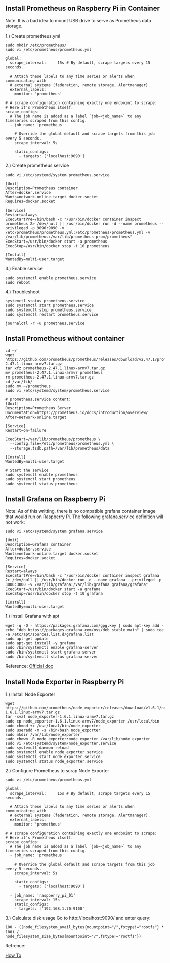 ## Install Prometheus on Raspberry Pi in Container
Note: It is a bad idea to mount USB drive to serve as Prometheus data storage.

1.) Create prometheus.yml

```
sudo mkdir /etc/prometheus/
sudo vi /etc/prometheus/prometheus.yml

global:
  scrape_interval:     15s # By default, scrape targets every 15 seconds.

  # Attach these labels to any time series or alerts when communicating with
  # external systems (federation, remote storage, Alertmanager).
  external_labels:
    monitor: 'prometheus'

# A scrape configuration containing exactly one endpoint to scrape:
# Here it's Prometheus itself.
scrape_configs:
  # The job name is added as a label `job=<job_name>` to any timeseries scraped from this config.
  - job_name: 'prometheus'

    # Override the global default and scrape targets from this job every 5 seconds.
    scrape_interval: 5s

    static_configs:
      - targets: ['localhost:9090']
```

2.) Create prometheus service
```
sudo vi /etc/systemd/system prometheus.service

[Unit]
Description=Prometheus container
After=docker.service
Wants=network-online.target docker.socket
Requires=docker.socket

[Service]
Restart=always
ExecStartPre=/bin/bash -c "/usr/bin/docker container inspect prometheus 2> /dev/null || /usr/bin/docker run -d --name prometheus --privileged -p 9090:9090 -v /etc/prometheus/prometheus.yml:/etc/prometheus/prometheus.yml -v /var/lib/prometheus:/var/lib/prometheus prom/prometheus"
ExecStart=/usr/bin/docker start -a prometheus
ExecStop=/usr/bin/docker stop -t 10 prometheus

[Install]
WantedBy=multi-user.target
```

3.) Enable service
```
sudo systemctl enable prometheus.service
sudo reboot
```

4.) Troubleshoot
```
systemctl status prometheus.service
sudo systemctl start prometheus.service
sudo systemctl stop prometheus.service
sudo systemctl restart prometheus.service

journalctl -r -u prometheus.service
```

## Install Prometheus without container
```
cd ~/
wget https://github.com/prometheus/prometheus/releases/download/v2.47.1/prometheus-2.47.1.linux-armv7.tar.gz
tar xfz prometheus-2.47.1.linux-armv7.tar.gz 
mv prometheus-2.47.1.linux-armv7 prometheus
rm prometheus-2.47.1.linux-armv7.tar.gz 
cd /var/lib/
sudo mv ~/prometheus .
sudo vi /etc/systemd/system/prometheus.service

# prometheus.service content:
[Unit]
Description=Prometheus Server
Documentation=https://prometheus.io/docs/introduction/overview/
After=network-online.target

[Service]
Restart=on-failure

ExecStart=/var/lib/prometheus/prometheus \
  --config.file=/etc/prometheus/prometheus.yml \
  --storage.tsdb.path=/var/lib/prometheus/data

[Install]
WantedBy=multi-user.target

# Start the service
sudo systemctl enable prometheus
sudo systemctl start prometheus
sudo systemctl status prometheus
```

## Install Grafana on Raspberry Pi

Note: As of this writting, there is no compatible grafana container image that would run on Raspberry Pi.  The following grafana.service definition will not work:
```
sudo vi /etc/systemd/system grafana.service

[Unit]
Description=Grafana container
After=docker.service
Wants=network-online.target docker.socket
Requires=docker.socket

[Service]
Restart=always
ExecStartPre=/bin/bash -c "/usr/bin/docker container inspect grafana 2> /dev/null || /usr/bin/docker run -d --name grafana --privileged -p 3000:3000 -v /var/lib/grafana:/var/lib/grafana grafana/grafana"
ExecStart=/usr/bin/docker start -a grafana
ExecStop=/usr/bin/docker stop -t 10 grafana

[Install]
WantedBy=multi-user.target
```

1.) Install Grafana with apt
```
wget -q -O - https://packages.grafana.com/gpg.key | sudo apt-key add -
echo "deb https://packages.grafana.com/oss/deb stable main" | sudo tee -a /etc/apt/sources.list.d/grafana.list
sudo apt-get update
sudo apt-get install -y grafana
sudo /bin/systemctl enable grafana-server
sudo /bin/systemctl start grafana-server
sudo /bin/systemctl status grafana-server
```

Reference:
[Official doc](https://grafana.com/tutorials/install-grafana-on-raspberry-pi/)

## Install Node Exporter in Raspberry Pi
1.) Install Node Exporter
```
wget https://github.com/prometheus/node_exporter/releases/download/v1.6.1/node_exporter-1.6.1.linux-armv7.tar.gz
tar -xvzf node_exporter-1.6.1.linux-armv7.tar.gz 
sudo cp node_exporter-1.6.1.linux-armv7/node_exporter /usr/local/bin
sudo chmod +x /usr/local/bin/node_exporter
sudo useradd -m -s /bin/bash node_exporter
sudo mkdir /var/lib/node_exporter
sudo chown -R node_exporter:node_exporter /var/lib/node_exporter
sudo vi /etc/systemd/system/node_exporter.service
sudo systemctl daemon-reload 
sudo systemctl enable node_exporter.service
sudo systemctl start node_exporter.service
sudo systemctl status node_exporter.service
```
2.) Configure Prometheus to scrap Node Exporter
```
sudo vi /etc/prometheus/prometheus.yml

global:
  scrape_interval:     15s # By default, scrape targets every 15 seconds.

  # Attach these labels to any time series or alerts when communicating with
  # external systems (federation, remote storage, Alertmanager).
  external_labels:
    monitor: 'prometheus'

# A scrape configuration containing exactly one endpoint to scrape:
# Here it's Prometheus itself.
scrape_configs:
  # The job name is added as a label `job=<job_name>` to any timeseries scraped from this config.
  - job_name: 'prometheus'

    # Override the global default and scrape targets from this job every 5 seconds.
    scrape_interval: 5s

    static_configs:
      - targets: ['localhost:9090']

  - job_name: 'raspberry_pi_01'
    scrape_interval: 15s
    static_configs:
    - targets: ['192.168.1.70:9100']

```
3.) Calculate disk usage
Go to http://localhost:9090/ and enter query:
```
100 - ((node_filesystem_avail_bytes{mountpoint="/",fstype!="rootfs"} * 100) /            node_filesystem_size_bytes{mountpoint="/",fstype!="rootfs"})
```

Refrence:

[How To](https://linuxhit.com/prometheus-node-exporter-on-raspberry-pi-how-to-install/)
